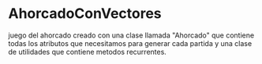 # AhorcadoConVectores

juego del ahorcado creado con una clase llamada "Ahorcado" que contiene todas los atributos que necesitamos para generar cada partida y una clase de utilidades que contiene metodos recurrentes.
